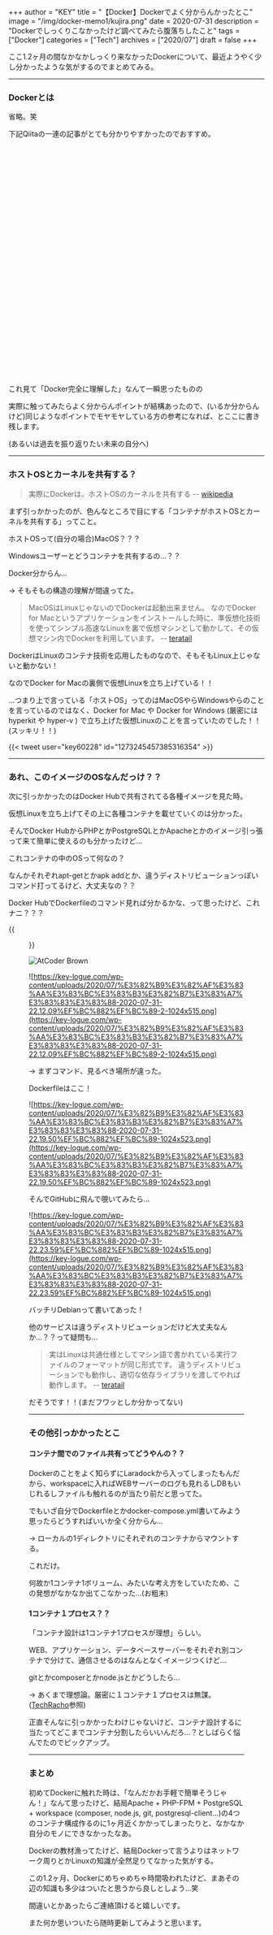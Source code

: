 +++
author = "KEY"
title = "【Docker】Dockerでよく分からんかったとこ"
image = "/img/docker-memo1/kujira.png"
date = 2020-07-31
description = "Dockerでしっくりこなかったけど調べてみたら腹落ちしたこと"
tags = ["Docker"]
categories = ["Tech"]
archives = ["2020/07"]
draft = false
+++

ここ1.2ヶ月の間なかなかしっくり来なかったDockerについて、最近ようやく少し分かったような気がするのでまとめてみる。

---

### Dockerとは

省略。笑

下記Qiitaの一連の記事がとても分かりやすかったのでおすすめ。

<div class="iframely-embed">
    <div class="iframely-responsive" style="height: 140px; padding-bottom: 0;">
        <a href="https://qiita.com/etaroid/items/b1024c7d200a75b992fc" data-iframely-url="//iframely.net/R3CEOku?card=small"></a>
    </div>
</div>
<br>
<div class="iframely-embed">
    <div class="iframely-responsive" style="height: 140px; padding-bottom: 0;">
        <a href="https://qiita.com/etaroid/items/88ec3a0e2d80d7cdf87a" data-iframely-url="//iframely.net/tr8tEWe?card=small"></a>
    </div>
</div>
<br>
<div class="iframely-embed">
    <div class="iframely-responsive" style="height: 140px; padding-bottom: 0;">
        <a href="https://qiita.com/etaroid/items/40106f13d47bfcbc2572" data-iframely-url="//iframely.net/2rSQmUy?card=small"></a>
    </div>
</div>

これ見て「Docker完全に理解した」なんて一瞬思ったものの

実際に触ってみたらよく分からんポイントが結構あったので、(いるか分からんけど)同じようなポイントでモヤモヤしている方の参考になれば、とここに書き残します。

(あるいは過去を振り返りたい未来の自分へ)

---

### ホストOSとカーネルを共有する？

> 実際にDockerは、ホストOSのカーネルを共有する -- [wikipedia](https://ja.wikipedia.org/wiki/Docker)

まず引っかかったのが、色んなところで目にする「コンテナがホストOSとカーネルを共有する」ってこと。

ホストOSって(自分の場合)MacOS？？？

Windowsユーザーとどうコンテナを共有するの…？？

Docker分からん…

→ そもそもの構造の理解が間違ってた。

> MacOSはLinuxじゃないのでDockerは起動出来ません。
> なのでDocker for Macというアプリケーションをインストールした時に、準仮想化技術を使ってシンプル高速なLinuxを裏で仮想マシンとして動かして、その仮想マシン内でDockerを利用しています。
> -- [teratail](https://teratail.com/questions/142866)

DockerはLinuxのコンテナ技術を応用したものなので、そもそもLinux上じゃないと動かない！

なのでDocker for Macの裏側で仮想Linuxを立ち上げている！！

…つまり上で言っている「ホストOS」ってのはMacOSやらWindowsやらのことを言っているのではなく、Docker for Mac や Docker for Windows (厳密には hyperkit や hyper-v ) で立ち上げた仮想Linuxのことを言っていたのでした！！(スッキリ！！)

{{< tweet user="key60228" id="1273245457385316354" >}}

---

### あれ、このイメージのOSなんだっけ？？

次に引っかかったのはDocker Hubで共有されてる各種イメージを見た時。

仮想Linuxを立ち上げてその上に各種コンテナを載せていくのは分かった。

そんでDocker HubからPHPとかPostgreSQLとかApacheとかのイメージ引っ張って来て簡単に使えるのも分かったけど…

これコンテナの中のOSって何なの？

なんかそれぞれapt-getとかapk addとか、違うディストリビューションっぽいコマンド打ってるけど、大丈夫なの？？

Docker HubでDockerfileのコマンド見れば分かるかな、って思ったけど、これナニ？？？

{{<figure src="/img/AtCoderBrown.jpg" title="AtCoder Brown">}}

![AtCoder Brown](img/AtCoderBrown.jpg)

![https://key-logue.com/wp-content/uploads/2020/07/%E3%82%B9%E3%82%AF%E3%83%AA%E3%83%BC%E3%83%B3%E3%82%B7%E3%83%A7%E3%83%83%E3%83%88-2020-07-31-22.12.09%EF%BC%882%EF%BC%89-2-1024x515.png](https://key-logue.com/wp-content/uploads/2020/07/%E3%82%B9%E3%82%AF%E3%83%AA%E3%83%BC%E3%83%B3%E3%82%B7%E3%83%A7%E3%83%83%E3%83%88-2020-07-31-22.12.09%EF%BC%882%EF%BC%89-2-1024x515.png)

→ まずコマンド、見るべき場所が違った。

Dockerfileはここ！

![https://key-logue.com/wp-content/uploads/2020/07/%E3%82%B9%E3%82%AF%E3%83%AA%E3%83%BC%E3%83%B3%E3%82%B7%E3%83%A7%E3%83%83%E3%83%88-2020-07-31-22.19.50%EF%BC%882%EF%BC%89-1024x523.png](https://key-logue.com/wp-content/uploads/2020/07/%E3%82%B9%E3%82%AF%E3%83%AA%E3%83%BC%E3%83%B3%E3%82%B7%E3%83%A7%E3%83%83%E3%83%88-2020-07-31-22.19.50%EF%BC%882%EF%BC%89-1024x523.png)

そんでGitHubに飛んで覗いてみたら…

![https://key-logue.com/wp-content/uploads/2020/07/%E3%82%B9%E3%82%AF%E3%83%AA%E3%83%BC%E3%83%B3%E3%82%B7%E3%83%A7%E3%83%83%E3%83%88-2020-07-31-22.23.59%EF%BC%882%EF%BC%89-1024x515.png](https://key-logue.com/wp-content/uploads/2020/07/%E3%82%B9%E3%82%AF%E3%83%AA%E3%83%BC%E3%83%B3%E3%82%B7%E3%83%A7%E3%83%83%E3%83%88-2020-07-31-22.23.59%EF%BC%882%EF%BC%89-1024x515.png)

バッチリDebianって書いてあった！

他のサービスは違うディストリビューションだけど大丈夫なんか…？？って疑問も…

> 実はLinuxは共通仕様としてマシン語で書かれている実行ファイルのフォーマットが同じ形式です。
> 違うディストリビューションでも動作し、適切な依存ライブラリを渡してやれば動作します。
> -- [teratail](https://teratail.com/questions/142866)

だそうです！！(まだフワッとしか分かってない)

---

### その他引っかかったとこ

#### コンテナ間でのファイル共有ってどうやんの？？

Dockerのことをよく知らずにLaradockから入ってしまったもんだから、workspaceに入ればWEBサーバーのログも見れるしDBもいじれるしファイルも触れるのが当たり前だと思ってた。

でもいざ自分でDockerfileとかdocker-compose.yml書いてみよう思ったらどうすればいいか全く分からん…

→ ローカルの1ディレクトリにそれぞれのコンテナからマウントする。

これだけ。

何故か1コンテナ1ボリューム、みたいな考え方をしていたため、この発想がなかなか出てこなかった…(お粗末)

#### 1コンテナ１プロセス？？

「コンテナ設計は1コンテナ1プロセスが理想」らしい。

WEB、アプリケーション、データベースサーバーをそれぞれ別コンテナで分けて、通信させるのはなんとなくイメージつくけど…

gitとかcomposerとかnode.jsとかどうしたら…

→ あくまで理想論。厳密に１コンテナ１プロセスは無謀。([TechRacho](https://techracho.bpsinc.jp/hachi8833/2014_06_16/17982)参照)

正直そんなに引っかかったわけじゃないけど、コンテナ設計するに当たってどこまでコンテナ分割したらいいんだろ…？としばらく悩んでたのでピックアップ。

---

### まとめ

初めてDockerに触れた時は、「なんだかお手軽で簡単そうじゃん！」なんて思ったけど、結局Apache + PHP-FPM + PostgreSQL + workspace (composer, node.js, git, postgresql-client...)の4つのコンテナ構成作るのに1ヶ月近くかかってしまったりと、なかなか自分のモノにできなかったなあ。

Dockerの教材漁ってたけど、結局Dockerって言うよりはネットワーク周りとかLinuxの知識が全然足りてなかった気がする。

この1.2ヶ月、Dockerにめちゃめちゃ時間吸われたけど、まあその辺の知識も多少はついたと思うから良しとしよう…笑

間違いとかあったらご連絡頂けると嬉しいです。

また何か思いついたら随時更新してみようと思います。

<script async src="//iframely.net/embed.js" charset="utf-8"></script>
<script async src="https://platform.twitter.com/widgets.js" charset="utf-8"></script>
